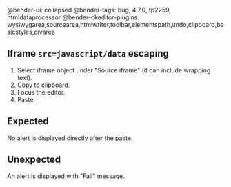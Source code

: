 @bender-ui: collapsed
@bender-tags: bug, 4.7.0, tp2259, htmldataprocessor
@bender-ckeditor-plugins: wysiwygarea,sourcearea,htmlwriter,toolbar,elementspath,undo,clipboard,basicstyles,divarea

## Iframe `src=javascript/data` escaping

1. Select iframe object under "Source iframe" (it can include wrapping text).
1. Copy to clipboard.
1. Focus the editor.
1. Paste.

## Expected

No alert is displayed directly after the paste.

## Unexpected

An alert is displayed with "Fail" message.
